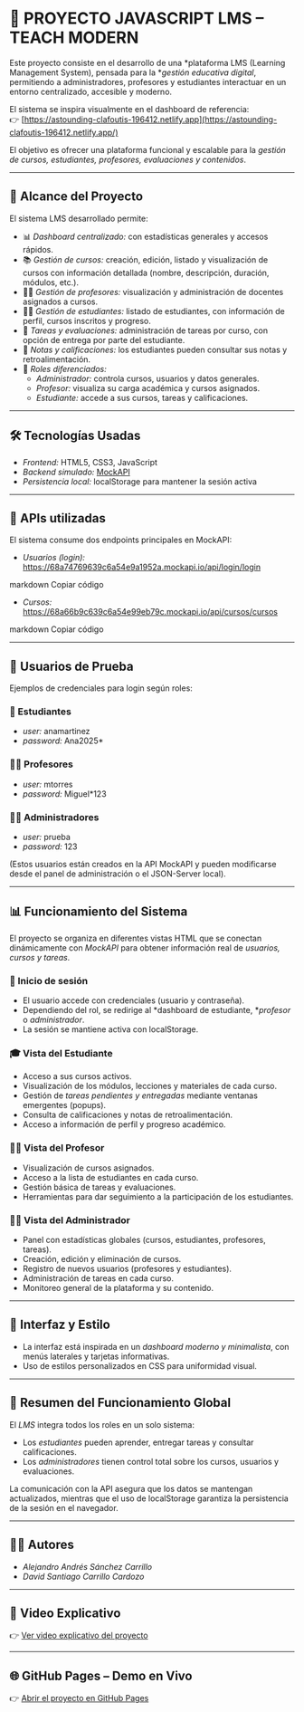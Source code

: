 # 📘 PROYECTO JAVASCRIPT LMS – TEACH MODERN

Este proyecto consiste en el desarrollo de una *plataforma LMS (Learning Management System), pensada para la **gestión educativa digital*, permitiendo a administradores, profesores y estudiantes interactuar en un entorno centralizado, accesible y moderno.  

El sistema se inspira visualmente en el dashboard de referencia:  
👉 [https://astounding-clafoutis-196412.netlify.app](https://astounding-clafoutis-196412.netlify.app/)  

El objetivo es ofrecer una plataforma funcional y escalable para la *gestión de cursos, estudiantes, profesores, evaluaciones y contenidos*.  

---

## 🚀 Alcance del Proyecto  

El sistema LMS desarrollado permite:  

- 📊 *Dashboard centralizado:* con estadísticas generales y accesos rápidos.  
- 📚 *Gestión de cursos:* creación, edición, listado y visualización de cursos con información detallada (nombre, descripción, duración, módulos, etc.).  
- 👨‍🏫 *Gestión de profesores:* visualización y administración de docentes asignados a cursos.  
- 👨‍🎓 *Gestión de estudiantes:* listado de estudiantes, con información de perfil, cursos inscritos y progreso.  
- 📝 *Tareas y evaluaciones:* administración de tareas por curso, con opción de entrega por parte del estudiante.  
- 🎯 *Notas y calificaciones:* los estudiantes pueden consultar sus notas y retroalimentación.  
- 🔐 *Roles diferenciados:*  
  - *Administrador:* controla cursos, usuarios y datos generales.  
  - *Profesor:* visualiza su carga académica y cursos asignados.  
  - *Estudiante:* accede a sus cursos, tareas y calificaciones.  

---

## 🛠 Tecnologías Usadas  

- *Frontend:* HTML5, CSS3, JavaScript  
- *Backend simulado:* [MockAPI](https://mockapi.io/)  
- *Persistencia local:* localStorage para mantener la sesión activa  

---

## 🔗 APIs utilizadas  

El sistema consume dos endpoints principales en MockAPI:  

- *Usuarios (login):*  
https://68a74769639c6a54e9a1952a.mockapi.io/api/login/login

markdown
Copiar código

- *Cursos:*  
https://68a66b9c639c6a54e99eb79c.mockapi.io/api/cursos/cursos

markdown
Copiar código

---

## 👥 Usuarios de Prueba  

Ejemplos de credenciales para login según roles:  

### 🔑 Estudiantes  
- *user:* anamartinez
- *password:* Ana2025*

### 👨‍🏫 Profesores  
- *user:* mtorres
- *password:* Miguel*123

### 👨‍💼 Administradores  
- *user:* prueba
- *password:* 123  


(Estos usuarios están creados en la API MockAPI y pueden modificarse desde el panel de administración o el JSON-Server local).  

---

## 📊 Funcionamiento del Sistema  

El proyecto se organiza en diferentes vistas HTML que se conectan dinámicamente con *MockAPI* para obtener información real de *usuarios, cursos y tareas*.  

### 🔐 Inicio de sesión  
- El usuario accede con credenciales (usuario y contraseña).  
- Dependiendo del rol, se redirige al *dashboard de estudiante, **profesor* o *administrador*.  
- La sesión se mantiene activa con localStorage.  

### 🎓 Vista del Estudiante  
- Acceso a sus cursos activos.  
- Visualización de los módulos, lecciones y materiales de cada curso.  
- Gestión de *tareas pendientes y entregadas* mediante ventanas emergentes (popups).  
- Consulta de calificaciones y notas de retroalimentación.  
- Acceso a información de perfil y progreso académico.  

### 👨‍🏫 Vista del Profesor  
- Visualización de cursos asignados.  
- Acceso a la lista de estudiantes en cada curso.  
- Gestión básica de tareas y evaluaciones.  
- Herramientas para dar seguimiento a la participación de los estudiantes.  

### 👨‍💼 Vista del Administrador  
- Panel con estadísticas globales (cursos, estudiantes, profesores, tareas).  
- Creación, edición y eliminación de cursos.  
- Registro de nuevos usuarios (profesores y estudiantes).  
- Administración de tareas en cada curso.  
- Monitoreo general de la plataforma y su contenido.  

---

## 🎨 Interfaz y Estilo  

- La interfaz está inspirada en un *dashboard moderno y minimalista*, con menús laterales y tarjetas informativas.  
- Uso de estilos personalizados en CSS para uniformidad visual.  

---

## 📄 Resumen del Funcionamiento Global  

El *LMS* integra todos los roles en un solo sistema:  

- Los *estudiantes* pueden aprender, entregar tareas y consultar calificaciones.  
- Los *administradores* tienen control total sobre los cursos, usuarios y evaluaciones.  

La comunicación con la API asegura que los datos se mantengan actualizados, mientras que el uso de localStorage garantiza la persistencia de la sesión en el navegador.  

---

## 👨‍💻 Autores  

- *Alejandro Andrés Sánchez Carrillo*  
- *David Santiago Carrillo Cardozo*  

---

## 🎥 Video Explicativo  

👉 [Ver video explicativo del proyecto](https://youtu.be/vDRGMCcQAgA)  

  

---

## 🌐 GitHub Pages – Demo en Vivo  

👉 [Abrir el proyecto en GitHub Pages](https://david-cardozo.github.io/Proyecto_JavaScript_AlejandroCarrillo_DavidCarrillo/webHTML/inicioLogin.html)